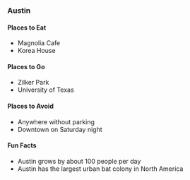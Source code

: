 ### Austin

#### Places to Eat
- Magnolia Cafe
- Korea House

#### Places to Go
- Zilker Park
- University of Texas

#### Places to Avoid
- Anywhere without parking
- Downtown on Saturday night

#### Fun Facts
- Austin grows by about 100 people per day
- Austin has the largest urban bat colony in North America

